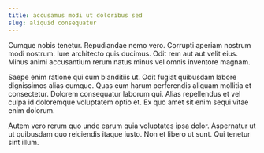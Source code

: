 ```yaml
---
title: accusamus modi ut doloribus sed
slug: aliquid consequatur
---
```


Cumque nobis tenetur. Repudiandae nemo vero. Corrupti aperiam nostrum modi nostrum. Iure architecto quis ducimus. Odit rem aut aut velit eius. Minus animi accusantium rerum natus minus vel omnis inventore magnam.

Saepe enim ratione qui cum blanditiis ut. Odit fugiat quibusdam labore dignissimos alias cumque. Quas eum harum perferendis aliquam mollitia et consectetur. Dolorem consequatur laborum qui. Alias repellendus et vel culpa id doloremque voluptatem optio et. Ex quo amet sit enim sequi vitae enim dolorum.

Autem vero rerum quo unde earum quia voluptates ipsa dolor. Aspernatur ut ut quibusdam quo reiciendis itaque iusto. Non et libero ut sunt. Qui tenetur sint illum.
